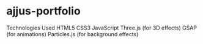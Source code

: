 # ajjus-portfolio
Technologies Used HTML5 CSS3 JavaScript Three.js (for 3D effects) GSAP (for animations) Particles.js (for background effects)
